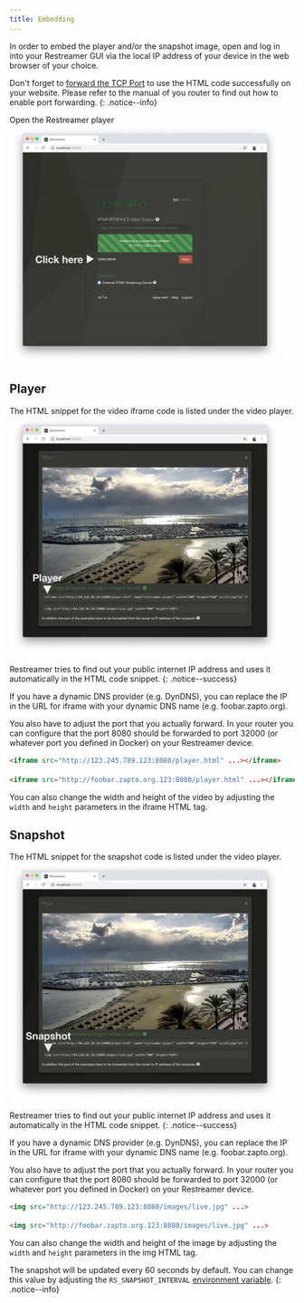 ```yaml
---
title: Embedding
---
```


In order to embed the player and/or the snapshot image, open and log in into your Restreamer GUI via the local IP address
of your device in the web browser of your choice.

Don't forget to [forward the TCP Port](../wiki/portforwarding.html) to use the HTML code successfully on your website.
Please refer to the manual of you router to find out how to enable port forwarding.
{: .notice--info} 

Open the Restreamer player
   <img src="../img/guides-embed.png" width="95%">

## Player

The HTML snippet for the video iframe code is listed under the video player.
   <img src="../img/guides-embed-player.png" width="95%">

Restreamer tries to find out your public internet IP address and uses it automatically in the HTML code snippet.
{: .notice--success}

If you have a dynamic DNS provider (e.g. DynDNS), you can replace the IP in the URL for iframe with your dynamic DNS name (e.g. foobar.zapto.org).

You also have to adjust the port that you actually forward. In your router you can configure that the port 8080 should be forwarded to
port 32000 (or whatever port you defined in Docker) on your Restreamer device.

```html
<iframe src="http://123.245.789.123:8080/player.html" ...></iframe>

<iframe src="http://foobar.zapto.org.123:8080/player.html" ...></iframe>
```

You can also change the width and height of the video by adjusting the `width` and `height` parameters in the iframe HTML tag.

## Snapshot

The HTML snippet for the snapshot code is listed under the video player.
   <img src="../img/guides-embed-snapshot.png" width="95%">

Restreamer tries to find out your public internet IP address and uses it automatically in the HTML code snippet.
{: .notice--success}

If you have a dynamic DNS provider (e.g. DynDNS), you can replace the IP in the URL for iframe with your dynamic DNS name (e.g. foobar.zapto.org).

You also have to adjust the port that you actually forward. In your router you can configure that the port 8080 should be forwarded to
port 32000 (or whatever port you defined in Docker) on your Restreamer device.

```html
<img src="http://123.245.789.123:8080/images/live.jpg" ...>

<img src="http://foobar.zapto.org.123:8080/images/live.jpg" ...>
```

You can also change the width and height of the image by adjusting the `width` and `height` parameters in the img HTML tag.

The snapshot will be updated every 60 seconds by default. You can change this value by adjusting the `RS_SNAPSHOT_INTERVAL` [environment variable](references-environment-vars.html).
{: .notice--info}